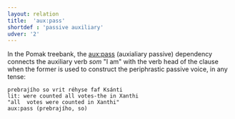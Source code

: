 ```yaml
---
layout: relation
title:  'aux:pass'
shortdef : 'passive auxiliary'
udver: '2'
---
```


In the Pomak treebank, the [aux:pass]() (auxialiary passive) dependency connects the auxiliary verb *som* "I am" with the verb head of the clause when the former is used to construct the periphrastic passive voice, in any tense:

~~~ sdparse
prebrajího so vrit réhyse faf Ksánti 
lit: were counted all votes-the in Xanthi
"all  votes were counted in Xanthi" 
aux:pass (prebrajího, so)
~~~
<!-- Interlanguage links updated Po 11. listopadu 2024, 20:10:29 CET -->
